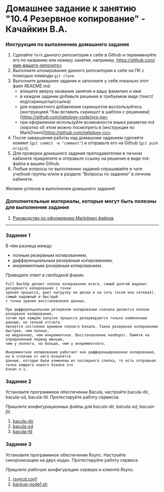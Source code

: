 # Домашнее задание к занятию "10.4 Резервное копирование" - Качайкин В.А.

### Инструкция по выполнению домашнего задания

   1. Сделайте `fork` данного репозитория к себе в Github и переименуйте его по названию или номеру занятия, например, https://github.com/имя-вашего-репозито>
   2. Выполните клонирование данного репозитория к себе на ПК с помощью команды `git clone`.
   3. Выполните домашнее задание и заполните у себя локально этот файл README.md:
      - впишите вверху название занятия и вашу фамилию и имя
      - в каждом задании добавьте решение в требуемом виде (текст/код/скриншоты/ссылка)
      - для корректного добавления скриншотов воспользуйтесь [инструкцией "Как вставить скриншот в шаблон с решением](https://github.com/netology-code/sys-pa>
      - при оформлении используйте возможности языка разметки md (коротко об этом можно посмотреть в [инструкции  по MarkDown](https://github.com/netology-co>
   4. После завершения работы над домашним заданием сделайте коммит (`git commit -m "comment"`) и отправьте его на Github (`git push origin`);
   5. Для проверки домашнего задания преподавателем в личном кабинете прикрепите и отправьте ссылку на решение в виде md-файла в вашем Github.
   6. Любые вопросы по выполнению заданий спрашивайте в чате учебной группы и/или в разделе “Вопросы по заданию” в личном кабинете.

Желаем успехов в выполнении домашнего задания!

### Дополнительные материалы, которые могут быть полезны для выполнения задания

1. [Руководство по оформлению Markdown файлов](https://gist.github.com/Jekins/2bf2d0638163f1294637#Code)

---

### Задание 1

В чём разница между:

* полным резервным копированием,
* дифференциальным резервным копированием,
* инкрементным резервным копированием.

*Приведите ответ в свободной форме.*

```
Full BackUp делает полное копирование всего, самый долгий вариант резервного копирования с точки 
зрения процесса, дает нагрузку на диски и на сеть (если она сетевая), самый надежный и быстрый 
с точки зрения восстановления данных. 

При дифференциальном резервном копировании сначала делается полное резервное копирование, 
затем при каждом запуске процесса резервируются только измененные данные, но точкой отсчета 
является состояние времени полного бэкапа. Такое резервное копирование быстрее, чем полное, 
но медленнее, чем инкрементное. Восстановление наоборот. Памяти на определенный период меньше, 
чем у полного, но больше, чем у инкрементного. 

Инкрементное копирование работает как дифференцированное копирование, но в отличии от него бэкапятся 
данные, которые были изменены из последнего слепка, то есть отправная точка каждого нового бэкапа это 
бэкап n-1.
```

### Задание 2

Установите программное обеспечении Bacula, настройте bacula-dir, bacula-sd, bacula-fd. Протестируйте работу сервисов.

*Пришлите конфигурационные файлы для bacula-dir, bacula-sd, bacula-fd.*

1. [bacula-dir](https://github.com/VladimirKachaikin/10.4---Bacula/blob/main/bacula-dir.conf)
2. [bacula-sd](https://github.com/VladimirKachaikin/10.4---Bacula/blob/main/bacula-sd.conf)
3. [bacula-fd](https://github.com/VladimirKachaikin/10.4---Bacula/blob/main/bacula-fd.conf)

### Задание 3

Установите программное обеспечении Rsync. Настройте синхронизацию на двух нодах. Протестируйте работу сервиса.

*Пришлите рабочую конфигурацию сервера и клиента Rsync.*

1. [rsyncd.conf](https://github.com/VladimirKachaikin/10.4---Bacula/blob/main/rsyncd.conf)
2. [backup-node1.sh](https://github.com/VladimirKachaikin/10.4---Bacula/blob/main/backup-node1.sh)
